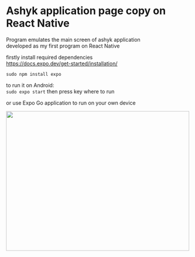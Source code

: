 # Ashyk application page copy on React Native
Program emulates the main screen of ashyk application
<br>developed as my first program on React Native

firstly install required dependencies
<br>https://docs.expo.dev/get-started/installation/

```sudo npm install expo```

to run it on Android:<br>
```sudo expo start```
then press key where to run

or use Expo Go application to run on your own device

<img src="https://user-images.githubusercontent.com/89765480/143816606-968bc262-6ad5-4bf8-8f36-215547007216.png" width="500" height="380" />

